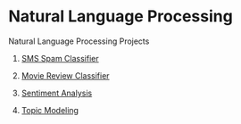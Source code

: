 # Natural Language Processing
Natural Language Processing Projects

1. [SMS Spam Classifier](https://github.com/jorgemosquera/NaturalLanguageProcessing/tree/master/SMSSpamClassifier)

2. [Movie Review Classifier](https://github.com/jorgemosquera/NaturalLanguageProcessing/tree/master/MovieReviewClassifier)

3. [Sentiment Analysis](https://github.com/jorgemosquera/NaturalLanguageProcessing/tree/master/SentimentAnalysis)

4. [Topic Modeling](https://github.com/jorgemosquera/NaturalLanguageProcessing/tree/master/TopicModeling)
